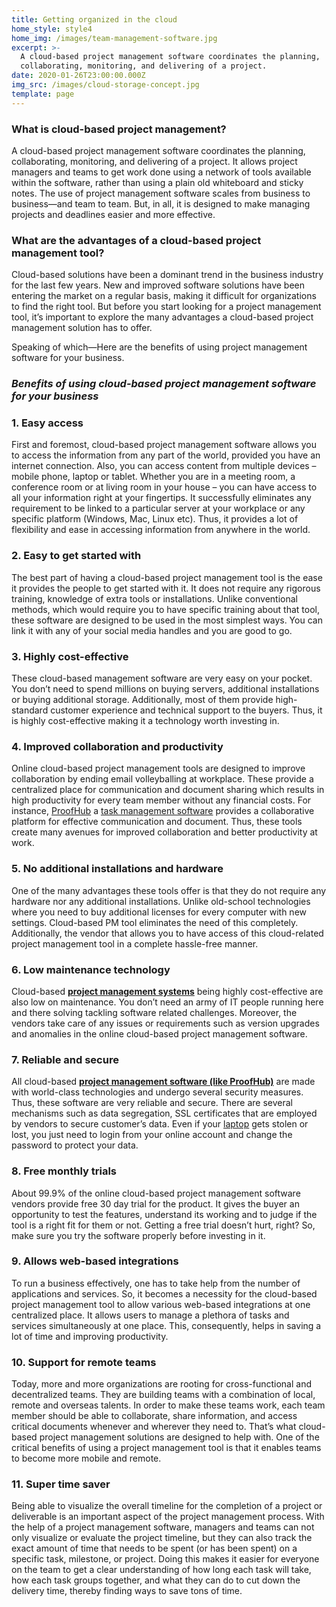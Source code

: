 ```yaml
---
title: Getting organized in the cloud
home_style: style4
home_img: /images/team-management-software.jpg
excerpt: >-
  A cloud-based project management software coordinates the planning,
  collaborating, monitoring, and delivering of a project.
date: 2020-01-26T23:00:00.000Z
img_src: /images/cloud-storage-concept.jpg
template: page
---
```

### **What is cloud-based project management?**

A cloud-based project management software coordinates the planning, collaborating, monitoring, and delivering of a project. It allows project managers and teams to get work done using a network of tools available within the software, rather than using a plain old whiteboard and sticky notes. The use of project management software scales from business to business—and team to team. But, in all, it is designed to make managing projects and deadlines easier and more effective.

### **What are the advantages of a cloud-based project management tool?**

Cloud-based solutions have been a dominant trend in the business industry for the last few years. New and improved software solutions have been entering the market on a regular basis, making it difficult for organizations to find the right tool. But before you start looking for a project management tool, it’s important to explore the many advantages a cloud-based project management solution has to offer.

Speaking of which—Here are the benefits of using project management software for your business.

### *Benefits of using cloud-based project management software for your business*

### 1. Easy access

First and foremost, cloud-based project management software allows you to access the information from any part of the world, provided you have an internet connection. Also, you can access content from multiple devices – mobile phone, laptop or tablet. Whether you are in a meeting room, a conference room or at living room in your house – you can have access to all your information right at your fingertips. It successfully eliminates any requirement to be linked to a particular server at your workplace or any specific platform (Windows, Mac, Linux etc). Thus, it provides a lot of flexibility and ease in accessing information from anywhere in the world.

### 2. Easy to get started with

The best part of having a cloud-based project management tool is the ease it provides the people to get started with it. It does not require any rigorous training, knowledge of extra tools or installations. Unlike conventional methods, which would require you to have specific training about that tool, these software are designed to be used in the most simplest ways. You can link it with any of your social media handles and you are good to go.

### 3. Highly cost-effective

These cloud-based management software are very easy on your pocket. You don’t need to spend millions on buying servers, additional installations or buying additional storage. Additionally, most of them provide high-standard customer experience and technical support to the buyers. Thus, it is highly cost-effective making it a technology worth investing in.

### 4. Improved collaboration and productivity

Online cloud-based project management tools are designed to improve collaboration by ending email volleyballing at workplace. These provide a centralized place for communication and document sharing which results in high productivity for every team member without any financial costs. For instance, [ProofHub](https://www.proofhub.com/) a [task management software](https://www.proofhub.com/features/task-management-software) provides a collaborative platform for effective communication and document. Thus, these tools create many avenues for improved collaboration and better productivity at work.

### 5. No additional installations and hardware

One of the many advantages these tools offer is that they do not require any hardware nor any additional installations. Unlike old-school technologies where you need to buy additional licenses for every computer with new settings. Cloud-based PM tool eliminates the need of this completely. Additionally, the vendor that allows you to have access of this cloud-related project management tool in a complete hassle-free manner.

### 6. Low maintenance technology

Cloud-based **[project management systems](https://www.proofhub.com/articles/project-management-system)** being highly cost-effective are also low on maintenance. You don’t need an army of IT people running here and there solving tackling software related challenges. Moreover, the vendors take care of any issues or requirements such as version upgrades and anomalies in the online cloud-based project management software.

### 7. Reliable and secure

All cloud-based **[project management software (like ProofHub)](https://www.proofhub.com/project-management-software)** are made with world-class technologies and undergo several security measures. Thus, these software are very reliable and secure. There are several mechanisms such as data segregation, SSL certificates that are employed by vendors to secure customer’s data. Even if your [laptop](http://www.edsmart.org/online-colleges-offer-laptops/) gets stolen or lost, you just need to login from your online account and change the password to protect your data.

### 8. Free monthly trials

About 99.9% of the online cloud-based project management software vendors provide free 30 day trial for the product. It gives the buyer an opportunity to test the features, understand its working and to judge if the tool is a right fit for them or not. Getting a free trial doesn’t hurt, right? So, make sure you try the software properly before investing in it.

### 9. Allows web-based integrations

To run a business effectively, one has to take help from the number of applications and services. So, it becomes a necessity for the cloud-based project management tool to allow various web-based integrations at one centralized place. It allows users to manage a plethora of tasks and services simultaneously at one place. This, consequently, helps in saving a lot of time and improving productivity.

### **10. Support for remote teams**

Today, more and more organizations are rooting for cross-functional and decentralized teams. They are building teams with a combination of local, remote and overseas talents. In order to make these teams work, each team member should be able to collaborate, share information, and access critical documents whenever and wherever they need to. That’s what cloud-based project management solutions are designed to help with. One of the critical benefits of using a project management tool is that it enables teams to become more mobile and remote.

### **11. Super time saver**

Being able to visualize the overall timeline for the completion of a project or deliverable is an important aspect of the project management process. With the help of a project management software, managers and teams can not only visualize or evaluate the project timeline, but they can also track the exact amount of time that needs to be spent (or has been spent) on a specific task, milestone, or project. Doing this makes it easier for everyone on the team to get a clear understanding of how long each task will take, how each task groups together, and what they can do to cut down the delivery time, thereby finding ways to save tons of time.
